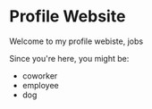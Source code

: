 # Profile Website

Welcome to my profile webiste, jobs
<!-- enter your target audience after the comma above -->

Since you're here, you might be: 
- coworker
- employee
- dog

<!-- make a bulleted list of 3 fictional visitors to your site. Include a few detials about them that could impact how you design for them. For each visitor, assign a task or goal they have for visiting your profile website -->
